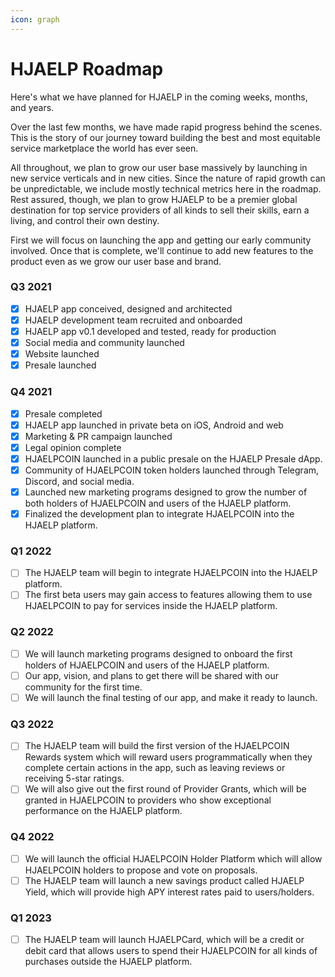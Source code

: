 ```yaml
---
icon: graph
---
```

# HJAELP Roadmap

Here's what we have planned for HJAELP in the coming weeks, months, and years.

Over the last few months, we have made rapid progress behind the scenes. This is the story of our journey toward building the best and most equitable service marketplace the world has ever seen.

All throughout, we plan to grow our user base massively by launching in new service verticals and in new cities. Since the nature of rapid growth can be unpredictable, we include mostly technical metrics here in the roadmap. Rest assured, though, we plan to grow HJAELP to be a premier global destination for top service providers of all kinds to sell their skills, earn a living, and control their own destiny.

First we will focus on launching the app and getting our early community involved. Once that is complete, we'll continue to add new features to the product even as we grow our user base and brand.

### Q3 2021 

- [x] HJAELP app conceived, designed and architected
- [x] HJAELP development team recruited and onboarded
- [x] HJAELP app v0.1 developed and tested, ready for production
- [x] Social media and community launched
- [x] Website launched
- [x] Presale launched

### Q4 2021

- [x] Presale completed
- [x] HJAELP app launched in private beta on iOS, Android and web
- [x] Marketing & PR campaign launched
- [x] Legal opinion complete
- [x] HJAELPCOIN launched in a public presale on the HJAELP Presale dApp.
- [x] Community of HJAELPCOIN token holders launched through Telegram, Discord, and social media.
- [x] Launched new marketing programs designed to grow the number of both holders of HJAELPCOIN and users of the HJAELP platform.
- [x] Finalized the development plan to integrate HJAELPCOIN into the HJAELP platform.

### Q1 2022

- [ ] The HJAELP team will begin to integrate HJAELPCOIN into the HJAELP platform.
- [ ] The first beta users may gain access to features allowing them to use HJAELPCOIN to pay for services inside the HJAELP platform.

### Q2 2022

- [ ] We will launch marketing programs designed to onboard the first holders of HJAELPCOIN and users of the HJAELP platform.
- [ ] Our app, vision, and plans to get there will be shared with our community for the first time.
- [ ] We will launch the final testing of our app, and make it ready to launch. 

### Q3 2022
- [ ] The HJAELP team will build the first version of the HJAELPCOIN Rewards system which will reward users programmatically when they complete certain actions in the app, such as leaving reviews or receiving 5-star ratings.
- [ ] We will also give out the first round of Provider Grants, which will be granted in HJAELPCOIN to providers who show exceptional performance on the HJAELP platform.

### Q4 2022
- [ ] We will launch the official HJAELPCOIN Holder Platform which will allow HJAELPCOIN holders to propose and vote on proposals.
- [ ] The HJAELP team will launch a new savings product called HJAELP Yield, which will provide high APY interest rates paid to users/holders.

### Q1 2023
- [ ] The HJAELP team will launch HJAELPCard, which will be a credit or debit card that allows users to spend their HJAELPCOIN for all kinds of purchases outside the HJAELP platform.

